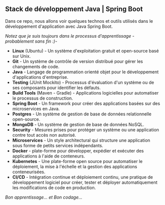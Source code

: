 ## Stack de développement Java | Spring Boot
Dans ce repo, nous allons voir quelques technos et outils utilisés dans le développement d'application avec Java Spring Boot.

*Notez que je suis toujours dans le processus d'apprentissage - probablement sans fin :)-*

- **Linux** (Ubuntu) - Un système d'exploitation gratuit et open-source basé sur Unix.
- **Git** - Un système de contrôle de version distribué pour gérer les changements de code.
- **Java** - Langage de programmation orienté objet pour le développement d'applications d'entreprise.
- **Testing** (JUnit Mockito) - Processus d'évaluation d'un système ou de ses composants pour identifier les défauts.
- **Build Tools** (Maven - Gradle) - Applications logicielles pour automatiser le processus de construction.
- **Spring Boot** - Un framework pour créer des applications basées sur des microservices en Java.
- **Postgres** - Un système de gestion de base de données relationnelle open-source.
- **MongoDB** - Un système de gestion de base de données NoSQL.
- **Security** - Mesures prises pour protéger un système ou une application contre tout accès non autorisé.
- **Microservices** - Un style architectural qui structure une application sous forme de petits services indépendants.
- **Docker** - plate-forme pour développer, expédier et exécuter des applications à l'aide de conteneurs.
- **Kubernetes** - Une plate-forme open source pour automatiser le déploiement, la mise à l'échelle et la gestion des applications conteneurisées.
- **CI/CD** - Intégration continue et déploiement continu, une pratique de développement logiciel pour créer, tester et déployer automatiquement les modifications de code en production.

*Bon apprentissage... et Bon codage...*
